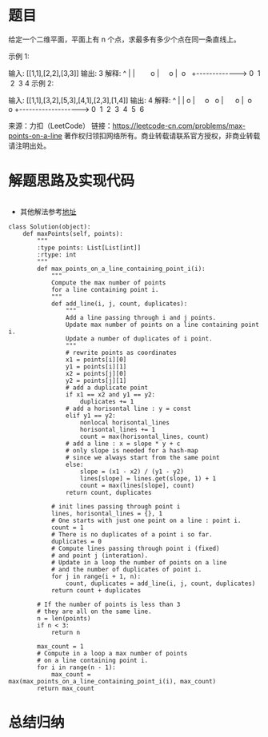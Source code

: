 # 题目
给定一个二维平面，平面上有 n 个点，求最多有多少个点在同一条直线上。

示例 1:

输入: [[1,1],[2,2],[3,3]]
输出: 3
解释:
^
|
|        o
|     o
|  o  
+------------->
0  1  2  3  4
示例 2:

输入: [[1,1],[3,2],[5,3],[4,1],[2,3],[1,4]]
输出: 4
解释:
^
|
|  o
|     o        o
|        o
|  o        o
+------------------->
0  1  2  3  4  5  6

来源：力扣（LeetCode）
链接：https://leetcode-cn.com/problems/max-points-on-a-line
著作权归领扣网络所有。商业转载请联系官方授权，非商业转载请注明出处。

# 解题思路及实现代码
```

```
- 其他解法参考<a href="https://leetcode-cn.com/problems/max-points-on-a-line/solution/zhi-xian-shang-zui-duo-de-dian-shu-by-leetcode/">地址</a>
``` 
class Solution(object):
    def maxPoints(self, points):
        """
        :type points: List[List[int]]
        :rtype: int
        """
        def max_points_on_a_line_containing_point_i(i):
            """
            Compute the max number of points
            for a line containing point i.
            """
            def add_line(i, j, count, duplicates):
                """
                Add a line passing through i and j points.
                Update max number of points on a line containing point i.
                Update a number of duplicates of i point.
                """
                # rewrite points as coordinates
                x1 = points[i][0]
                y1 = points[i][1]
                x2 = points[j][0]
                y2 = points[j][1]
                # add a duplicate point
                if x1 == x2 and y1 == y2:  
                    duplicates += 1
                # add a horisontal line : y = const
                elif y1 == y2:
                    nonlocal horisontal_lines
                    horisontal_lines += 1
                    count = max(horisontal_lines, count)
                # add a line : x = slope * y + c
                # only slope is needed for a hash-map
                # since we always start from the same point
                else:
                    slope = (x1 - x2) / (y1 - y2)
                    lines[slope] = lines.get(slope, 1) + 1
                    count = max(lines[slope], count)
                return count, duplicates

            # init lines passing through point i
            lines, horisontal_lines = {}, 1
            # One starts with just one point on a line : point i.
            count = 1
            # There is no duplicates of a point i so far.
            duplicates = 0
            # Compute lines passing through point i (fixed)
            # and point j (interation).
            # Update in a loop the number of points on a line
            # and the number of duplicates of point i.
            for j in range(i + 1, n):
                count, duplicates = add_line(i, j, count, duplicates)
            return count + duplicates

        # If the number of points is less than 3
        # they are all on the same line.
        n = len(points)
        if n < 3:
            return n

        max_count = 1
        # Compute in a loop a max number of points 
        # on a line containing point i.
        for i in range(n - 1):
            max_count = max(max_points_on_a_line_containing_point_i(i), max_count)
        return max_count
``` 
# 总结归纳
